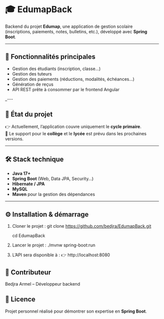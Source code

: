 # 🎓 EdumapBack

Backend du projet **Edumap**, une application de gestion scolaire (inscriptions, paiements, notes, bulletins, etc.), développé avec **Spring Boot**.

---

## 🚀 Fonctionnalités principales
- Gestion des étudiants (inscription, classe…)
- Gestion des tuteurs
- Gestion des paiements (réductions, modalités, échéances…)
- Génération de reçus
- API REST prête à consommer par le frontend Angular

_---

## 📌 État du projet
👉 Actuellement, l’application couvre uniquement le **cycle primaire**.  
🚧 Le support pour le **collège** et le **lycée** est prévu dans les prochaines versions.

---

## 🛠️ Stack technique
- **Java 17+**
- **Spring Boot** (Web, Data JPA, Security…)
- **Hibernate / JPA**
- **MySQL** 
- **Maven** pour la gestion des dépendances

---

## ⚙️ Installation & démarrage

1. Cloner le projet :
   git clone https://github.com/bedjra/EdumapBack.git

    cd EdumapBack

2. Lancer le projet :
./mvnw spring-boot:run

3. L’API sera disponible à :
👉 http://localhost:8080


## 🤝 Contributeur

Bedjra Armel – Développeur backend

## 📄 Licence

Projet personnel réalisé pour démontrer son expertise en **Spring Boot**.
